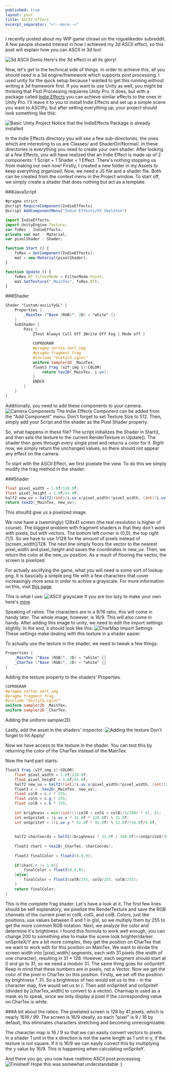 ```yaml
---
published: true
layout: post
title: ASCII Effect
excerpt_separator: "<!--more-->"
---
```


I recently posted about my WIP game chrawl on the roguelikedev subreddit. A few people showed interest in how I achieved my 3d ASCII effect, so this post will explain how you can ASCII in 3d too!

![3d ASCII Demo](http://i.imgur.com/Mm5OksT.gif)
Here's the 3d effect in all its glory!

Now, let's get to the technical side of things. In order to achieve this, all you should need is a 3d engine/framework which supports post processing. I used unity for the quick setup because I wanted to get this running without writing a 3d framework first. If you want to use Unity as well, you might be thinking that Post Processing requieres Unity Pro. It does, but with a package called [Indie Effects](http://forum.unity3d.com/threads/indieeffects-bringing-almost-aaa-quality-post-process-fx-to-unity-indie.198568/) you can achieve similar effects to the ones in Unity Pro. I'll leave it to you to install Indie Effects and set up a simple scene you want to ASCIIfy, but after setting everything up, your project should look something like this:

![Basic Unity Project](http://i.imgur.com/6zsevcC.png)
Notice that the IndieEffects Package is already installed

In the Indie Effects directory you will see a few sub-directories, the ones which are interesting to us are Classes/ and ShaderDir/Normal/. In these directories is everything you need to create your own shader. After looking at a few Effects, you will have realized that an Indie Effect is made up of 2 components: 1 Script + 1 Shader = 1 Effect. There's nothing stopping us from making our own now! Firstly, I created a new folder in my Assets to keep everything organized. Now, we need a JS file and a shader file. Both can be created from the context menu in the Project window. To start off, we simply create a shader that does nothing but act as a template.

###JavaScript
```javascript
#pragma strict
@script RequireComponent(IndieEffects)
@script AddComponentMenu("Indie Effects/FX Skeleton")

import IndieEffects;
import UnityEngine.Texture;
var fxRes : IndieEffects;
private var mat : Material;
var pixelShader : Shader;

function Start () {
	fxRes = GetComponent(IndieEffects);
    mat = new Material(pixelShader);
}

function Update () {
	fxRes.RT.filterMode = FilterMode.Point;
    mat.SetTexture("_MainTex", fxRes.RT);
}
```
###Shader
```glsl
Shader "Custom/asciifyGL" {
	Properties {
		_MainTex ("Base (RGB)", 2D) = "white" {}
	}
	SubShader {
		Pass {
            ZTest Always Cull Off ZWrite Off Fog { Mode off }
           
       	 	CGPROGRAM
        	#pragma vertex vert_img
        	#pragma fragment frag
        	#include "UnityCG.cginc"
        	uniform sampler2D _MainTex;
        	float3 frag (v2f_img i):COLOR{
				return tex2D(_MainTex, i.uv);
        	}
        	ENDCG
        }
    }
}
```

Additionally, you need to add these components to your camera:
![Camera Components](http://i.imgur.com/CAzWNkf.png)
The Indie Effects Component can be added from the "Add Component" menu. Don't forget to set Texture Size to 512. Then, simply add your Script and the shader as the Pixel Shader property.

So, what happens in these file? The script initializes the Shader in Start(), and then sets the texture to the current RenderTexture in Update(). The shader then goes through every single pixel and returns a color for it. Right now, we simply return the unchanged values, so there should not appear any effect on the camera. 

To start with the ASCII Effect, we first pixelate the view. To do this we simply modify  the frag method in the shader:

###Shader
```glsl
float pixel_width = 1.0f/128.0f;
float pixel_height = 1.0f/41.0f;
half2 new_uv = half2((int)(i.uv.x/pixel_width)*pixel_width, (int)(i.uv.y/pixel_height)*pixel_height);
return tex2D(_MainTex, new_uv);
```
This shoulfd give us a pixelized image.

We now have a (seemingly) 128x41 screen (the real resolution is higher of course). The biggest problem with fragment shaders is that they don't work with pixels, but with vectors. The bottom left corner is (0,0), the top right (1,1). So we have to use 1/128 for the amount of pixels instead of [screen_width]/128. The next line simply floors the vector to the nearest pixel_width and pixel_height and saves the coordinates in new_uv. Then, we return the color at the new_uv position. As a result of flooring the vector, the screen is pixelized.

For actually asciifying the game, what you will need is some sort of lookup png. It is basically a simple png file with a few characters that cover increasingly more area in order to achive a grayscale. For more information on this, visit [this page](http://paulbourke.net/dataformats/asciiart/). 

This is what I use:
![ASCII grayscale](http://i.imgur.com/ScbSP70.png)
If you are too lazy to make your own here's [mine](https://drive.google.com/file/d/0B2xTN1nKxr-pVlAyYjFaRkQyckk/view?usp=sharing)

Speaking of ratios:
The characters are in a 9/16 ratio, this will come in handy later. The whole image, however, is 16/9. This will also come in handy. After adding this image to unity, we need to edit the import settings slightly. In the end, it should look like this:
![CharMap Import Settings](http://i.imgur.com/q9hxqaL.png)
These settings make dealing with this texture in a shader easier.

To actually use the texture in the shader, we need to tweak a few things:
```glsl
Properties {
	_MainTex ("Base (RGB)", 2D) = "white" {}
	_CharTex ("Base (RGB)", 2D) = "white" {}
}
```
Adding the texture property to the shaders' Properties.

```glsl
CGPROGRAM
#pragma vertex vert_img
#pragma fragment frag
#include "UnityCG.cginc"
uniform sampler2D _MainTex;
uniform sampler2D _CharTex;
```
Adding the uniform sampler2D.

Lastly, add the asset in the shaders' inspector:
![Adding the texture](http://i.imgur.com/RjxiYIc.png)
Don't forget to hit Apply!

Now we have access to the texture in the shader.
You can test this by returning the color of the CharTex instead of the MainTex.

Now the hard part starts:

```glsl
float3 frag (v2f_img i):COLOR{
    float pixel_width = 1.0f/128.0f;
    float pixel_height = 1.0f/41.0f;
    half2 new_uv = half2((int)(i.uv.x/pixel_width)*pixel_width, (int)(i.uv.y/pixel_height)*pixel_height);
	float3 c =  tex2D(_MainTex, new_uv);
	float colR = c.r * 255;
	float colG = c.g * 255;
	float colB = c.b * 255;
				
	int brighness = min((int)(((colR + colG + colB)/3/200) * 6), 8);
	int onSpriteX = (i.uv.x * 31.0f * 128.0f) % 31.0f;
	int onSpriteY = ((i.uv.y * 52.0f * 41.0f) % 52.0f)*16.0f/9.0f;
			
			
	half2 charCoords = half2((brighness * 31.0f / 300.0f)+(onSpriteX/300.0f),(onSpriteY / 300.0f));
		
	float3 charC = tex2D(_CharTex, charCoords);
				
	float3 finalColor = float3(0,0,0);
			
	if(charC.r != 1.0){
		finalColor = float3(0,0,0);
	}else{
		finalColor = float3(colR/255, colG/255, colB/255);
	}
	return finalColor;
}
```
This is the complete frag shader. Let's have a look at it.
The first few lines should be self explanatory, we pixelize the RenderTexture and save the RGB channels of the current pixel in colR, colG, and colB. Colors, just like positions, use values between 0 and 1 in glsl, so we multiply them by 255 to get the more common RGB notation. Next, we analyze the color and determine it's brightness. I found this formula to work well enough, you can change 200 to something else to make the scene look brighter/darker. onSpriteX/Y are a bit more complex, they get the position on CharTex that we want to work with for this position on MainTex. We want to divide the screen width into [pixel_width] segments, each with 31 pixels (the width of one character), resulting in 31 * 128. However, each segment should start at 0 and go to 31, so we need a modulo 31. The same thing goes for onSpriteY. Keep in mind that these numbers are in pixels, not a Vector. Now we get the color of the pixel in CharTex on this position. Firstly, we set off the position by brightness * 31. So a brightness of two would set us to the - in the character map, five would set us to }. Then add onSpriteX and onSpriteY (divided by [charTex_width] to convert to a vector).
Charmap is used as a mask so to speak, since we only display a pixel if the corresponding value on CharTex is white. 

###A bit about the ratios:
The pixelated screen is 128 by 41 pixels, which is nearly 16*16 / 9*9.
The screen is 16/9 ideally, so each "pixel" is 9 / 16 by default, this eliminates characters stretching and becoming unrecognizable.

The character map is 16 / 9 so that we can easily convert vectors to pixels. In a shader 1 unit in the x direction is not the same length as 1 unit in y, if the texture is not square. If it is 16/9 we can easily correct this by multiplying the y value by 16/9. This is happening when calculating onSpriteY.

And there you go, you now have realtime ASCII post processing.
![Finished!](http://i.imgur.com/dLZVgky.png)
Hope this was somewhat understandable :)
